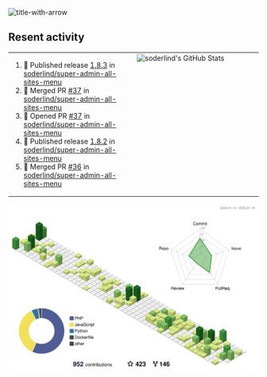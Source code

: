 
![title-with-arrow](https://github.com/soderlind/soderlind/assets/1649452/0f685042-97c3-46ba-b290-804d07f05370)



## Resent activity

<table width="100%" border="0"><tr><td width="49%">

<!--START_SECTION:activity-->
1. 🚀 Published release [1.8.3](https://github.com/soderlind/super-admin-all-sites-menu/releases/tag/1.8.3) in [soderlind/super-admin-all-sites-menu](https://github.com/soderlind/super-admin-all-sites-menu)
2. 🎉 Merged PR [#37](https://github.com/soderlind/super-admin-all-sites-menu/pull/37) in [soderlind/super-admin-all-sites-menu](https://github.com/soderlind/super-admin-all-sites-menu)
3. 💪 Opened PR [#37](https://github.com/soderlind/super-admin-all-sites-menu/pull/37) in [soderlind/super-admin-all-sites-menu](https://github.com/soderlind/super-admin-all-sites-menu)
4. 🚀 Published release [1.8.2](https://github.com/soderlind/super-admin-all-sites-menu/releases/tag/1.8.2) in [soderlind/super-admin-all-sites-menu](https://github.com/soderlind/super-admin-all-sites-menu)
5. 🎉 Merged PR [#36](https://github.com/soderlind/super-admin-all-sites-menu/pull/36) in [soderlind/super-admin-all-sites-menu](https://github.com/soderlind/super-admin-all-sites-menu)
<!--END_SECTION:activity-->
  </td>
<td width="49%" valign="top">
     <img  alt="soderlind's GitHub Stats" src="https://awesome-github-stats.azurewebsites.net/user-stats/soderlind?cardType=octocat&theme=github&preferLogin=false&Title=FFFFFF&Border=FFFFFF" />
</td></tr></table>


![](./profile-3d-contrib/profile-green-animate.svg)


